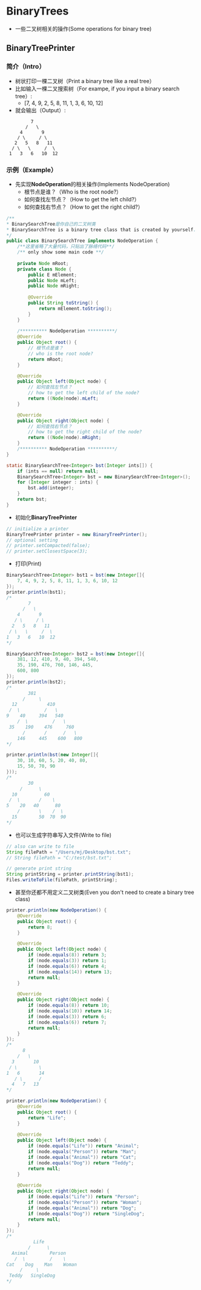 # BinaryTrees
- 一些二叉树相关的操作(Some operations for binary tree)

## BinaryTreePrinter
### 简介（Intro）
- 树状打印一棵二叉树（Print a binary tree like a real tree）
- 比如输入一棵二叉搜索树（For exampe, if you input a binary search tree）: 
	-  [7, 4, 9, 2, 5, 8, 11, 1, 3, 6, 10, 12]
- 就会输出（Output）:
```shell
         7
       /   \
     4       9
    / \     / \
   2   5   8   11
  / \   \     /  \
 1   3   6   10  12
```

### 示例（Example）
- 先实现**NodeOperation**的相关操作(Implements NodeOperation)
	- 根节点是谁？（Who is the root node?）
	- 如何查找左节点？（How to get the left child?）
	- 如何查找右节点？（How to get the right child?）
    
```java
/**
* BinarySearchTree是你自己的二叉树类
* BinarySearchTree is a binary tree class that is created by yourself.
*/
public class BinarySearchTree implements NodeOperation {
	/**这里省略了大量代码，只贴出了脉络代码**/
	/** only show some main code **/
	
	private Node mRoot;
	private class Node {
		public E mElement;
		public Node mLeft;
		public Node mRight;
		
		@Override
		public String toString() {
			return mElement.toString();
		}
	}
	
	/********** NodeOperation **********/
	@Override
	public Object root() {
		// 根节点是谁？
		// who is the root node?
		return mRoot;
	}

	@Override
	public Object left(Object node) {
		// 如何查找左节点？
		// how to get the left child of the node?
		return ((Node)node).mLeft;
	}

	@Override
	public Object right(Object node) {
		// 如何查找右节点？
		// how to get the right child of the node?
		return ((Node)node).mRight;
	}
	/********** NodeOperation **********/
}

static BinarySearchTree<Integer> bst(Integer ints[]) {
	if (ints == null) return null;
	BinarySearchTree<Integer> bst = new BinarySearchTree<Integer>();
	for (Integer integer : ints) {
		bst.add(integer);
	}
	return bst;
}
```

- 初始化**BinaryTreePrinter**
```java
// initialize a printer
BinaryTreePrinter printer = new BinaryTreePrinter();
// optional setting
// printer.setCompacted(false);
// printer.setClosestSpace(3);
```
  
  - 打印(Print)
```java
BinarySearchTree<Integer> bst1 = bst(new Integer[]{
	7, 4, 9, 2, 5, 8, 11, 1, 3, 6, 10, 12
});
printer.println(bst1);
/*
        7
      /   \
    4       9
   / \     / \
  2   5   8   11
 / \   \     /  \
1   3   6   10  12
*/

BinarySearchTree<Integer> bst2 = bst(new Integer[]{
	381, 12, 410, 9, 40, 394, 540, 
	35, 190, 476, 760, 146, 445,
	600, 800
});
printer.println(bst2);
/*
        381
      /     \
  12           410
 /  \         /   \
9    40     394   540
    /  \         /   \
 35    190    476     760
      /       /      /   \
    146     445    600   800
*/

printer.println(bst(new Integer[]{
	30, 10, 60, 5, 20, 40, 80,
	15, 50, 70, 90
}));
/*
        30
     /      \
  10          60
 /  \       /    \
5    20   40      80
    /       \    /  \
  15        50  70  90
*/
```

- 也可以生成字符串写入文件(Write to file)
```java
// also can write to file
String filePath = "/Users/mj/Desktop/bst.txt";
// String filePath = "C:/test/bst.txt";

// generate print string
String printString = printer.printString(bst1);
Files.writeToFile(filePath, printString);
```

- 甚至你还都不用定义二叉树类(Even you don't need to create a binary tree class)
```java
printer.println(new NodeOperation() {
	@Override
	public Object root() {
		return 8;
	}

	@Override
	public Object left(Object node) {
		if (node.equals(8)) return 3;
		if (node.equals(3)) return 1;
		if (node.equals(6)) return 4;
		if (node.equals(14)) return 13;
		return null;
	}

	@Override
	public Object right(Object node) {
		if (node.equals(8)) return 10;
		if (node.equals(10)) return 14;
		if (node.equals(3)) return 6;
		if (node.equals(6)) return 7;
		return null;
	}
});
/*
      8
    /   \
  3       10
 / \        \
1   6       14
   / \      /
  4   7   13
*/

printer.println(new NodeOperation() {
	@Override
	public Object root() {
		return "Life";
	}
	
	@Override
	public Object left(Object node) {
		if (node.equals("Life")) return "Animal";
		if (node.equals("Person")) return "Man";
		if (node.equals("Animal")) return "Cat";
		if (node.equals("Dog")) return "Teddy";
		return null;
	}
	
	@Override
	public Object right(Object node) {
		if (node.equals("Life")) return "Person";
		if (node.equals("Person")) return "Woman";
		if (node.equals("Animal")) return "Dog";
		if (node.equals("Dog")) return "SingleDog";
		return null;
	}
});
/*
          Life
        /      \
  Animal        Person
   /  \         /    \
Cat    Dog    Man    Woman
     /     \
 Teddy   SingleDog
*/
```
